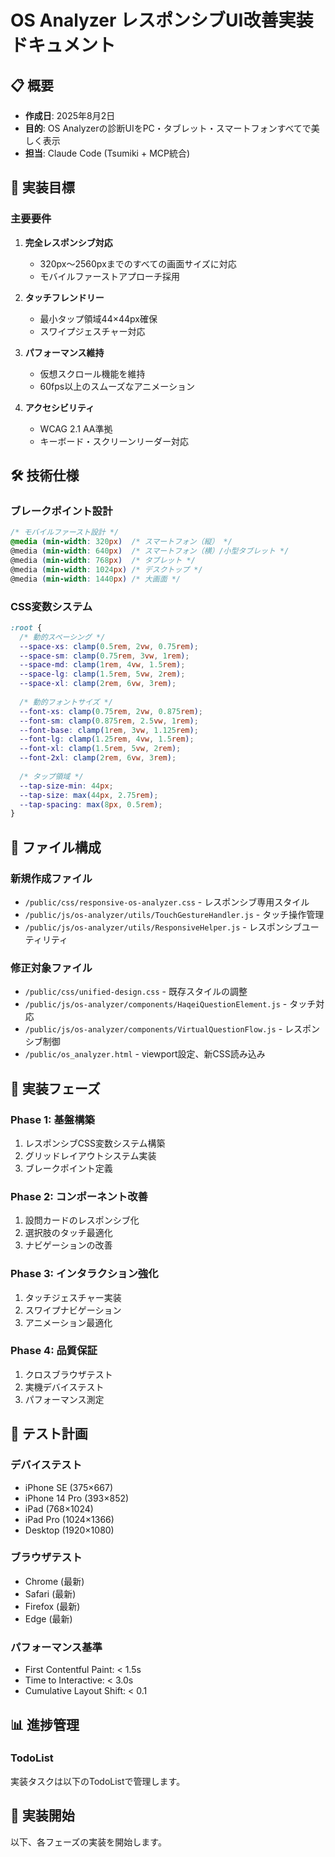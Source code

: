 # OS Analyzer レスポンシブUI改善実装ドキュメント

## 📋 概要
- **作成日**: 2025年8月2日
- **目的**: OS Analyzerの診断UIをPC・タブレット・スマートフォンすべてで美しく表示
- **担当**: Claude Code (Tsumiki + MCP統合)

## 🎯 実装目標

### 主要要件
1. **完全レスポンシブ対応**
   - 320px〜2560pxまでのすべての画面サイズに対応
   - モバイルファーストアプローチ採用

2. **タッチフレンドリー**
   - 最小タップ領域44×44px確保
   - スワイプジェスチャー対応

3. **パフォーマンス維持**
   - 仮想スクロール機能を維持
   - 60fps以上のスムーズなアニメーション

4. **アクセシビリティ**
   - WCAG 2.1 AA準拠
   - キーボード・スクリーンリーダー対応

## 🛠️ 技術仕様

### ブレークポイント設計
```css
/* モバイルファースト設計 */
@media (min-width: 320px)  /* スマートフォン（縦） */
@media (min-width: 640px)  /* スマートフォン（横）/小型タブレット */
@media (min-width: 768px)  /* タブレット */
@media (min-width: 1024px) /* デスクトップ */
@media (min-width: 1440px) /* 大画面 */
```

### CSS変数システム
```css
:root {
  /* 動的スペーシング */
  --space-xs: clamp(0.5rem, 2vw, 0.75rem);
  --space-sm: clamp(0.75rem, 3vw, 1rem);
  --space-md: clamp(1rem, 4vw, 1.5rem);
  --space-lg: clamp(1.5rem, 5vw, 2rem);
  --space-xl: clamp(2rem, 6vw, 3rem);
  
  /* 動的フォントサイズ */
  --font-xs: clamp(0.75rem, 2vw, 0.875rem);
  --font-sm: clamp(0.875rem, 2.5vw, 1rem);
  --font-base: clamp(1rem, 3vw, 1.125rem);
  --font-lg: clamp(1.25rem, 4vw, 1.5rem);
  --font-xl: clamp(1.5rem, 5vw, 2rem);
  --font-2xl: clamp(2rem, 6vw, 3rem);
  
  /* タップ領域 */
  --tap-size-min: 44px;
  --tap-size: max(44px, 2.75rem);
  --tap-spacing: max(8px, 0.5rem);
}
```

## 📁 ファイル構成

### 新規作成ファイル
- `/public/css/responsive-os-analyzer.css` - レスポンシブ専用スタイル
- `/public/js/os-analyzer/utils/TouchGestureHandler.js` - タッチ操作管理
- `/public/js/os-analyzer/utils/ResponsiveHelper.js` - レスポンシブユーティリティ

### 修正対象ファイル
- `/public/css/unified-design.css` - 既存スタイルの調整
- `/public/js/os-analyzer/components/HaqeiQuestionElement.js` - タッチ対応
- `/public/js/os-analyzer/components/VirtualQuestionFlow.js` - レスポンシブ制御
- `/public/os_analyzer.html` - viewport設定、新CSS読み込み

## 🔄 実装フェーズ

### Phase 1: 基盤構築
1. レスポンシブCSS変数システム構築
2. グリッドレイアウトシステム実装
3. ブレークポイント定義

### Phase 2: コンポーネント改善
1. 設問カードのレスポンシブ化
2. 選択肢のタッチ最適化
3. ナビゲーションの改善

### Phase 3: インタラクション強化
1. タッチジェスチャー実装
2. スワイプナビゲーション
3. アニメーション最適化

### Phase 4: 品質保証
1. クロスブラウザテスト
2. 実機デバイステスト
3. パフォーマンス測定

## 🧪 テスト計画

### デバイステスト
- iPhone SE (375×667)
- iPhone 14 Pro (393×852)
- iPad (768×1024)
- iPad Pro (1024×1366)
- Desktop (1920×1080)

### ブラウザテスト
- Chrome (最新)
- Safari (最新)
- Firefox (最新)
- Edge (最新)

### パフォーマンス基準
- First Contentful Paint: < 1.5s
- Time to Interactive: < 3.0s
- Cumulative Layout Shift: < 0.1

## 📊 進捗管理

### TodoList
実装タスクは以下のTodoListで管理します。

## 🚀 実装開始

以下、各フェーズの実装を開始します。